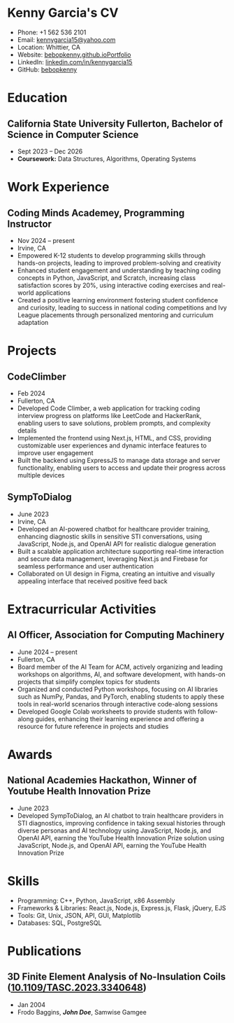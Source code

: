 # Kenny Garcia's CV

- Phone: +1 562 536 2101
- Email: [kennygarcia15@yahoo.com](mailto:kennygarcia15@yahoo.com)
- Location: Whittier, CA
- Website: [bebopkenny.github.ioPortfolio](https://bebopkenny.github.io/Portfolio/)
- LinkedIn: [linkedin.com/in/kennygarcia15](https://linkedin.com/in/linkedin.com/in/kennygarcia15)
- GitHub: [bebopkenny](https://github.com/bebopkenny)


# Education

## California State University Fullerton, Bachelor of Science in Computer Science

- Sept 2023 – Dec 2026
- **Coursework:** Data Structures, Algorithms, Operating Systems

# Work Experience

## Coding Minds Academey, Programming Instructor

- Nov 2024 – present
- Irvine, CA
- Empowered K-12 students to develop programming skills through hands-on projects, leading to improved problem-solving and creativity
- Enhanced student engagement and understanding by teaching coding concepts in Python, JavaScript, and Scratch, increasing class satisfaction scores by 20%, using interactive coding exercises and real-world applications
- Created a positive learning environment fostering student confidence and curiosity, leading to success in national coding competitions and Ivy League placements through personalized mentoring and curriculum adaptation

# Projects

## CodeClimber

- Feb 2024
- Fullerton, CA
- Developed Code Climber, a web application for tracking coding interview progress on platforms like LeetCode and HackerRank, enabling users to save solutions, problem prompts, and complexity details
- Implemented the frontend using Next.js, HTML, and CSS, providing customizable user experiences and dynamic interface features to improve user engagement
- Built the backend using ExpressJS to manage data storage and server functionality, enabling users to access and update their progress across multiple devices

## SympToDialog

- June 2023
- Irvine, CA
- Developed an AI-powered chatbot for healthcare provider training, enhancing diagnostic skills in sensitive STI conversations, using JavaScript, Node.js, and OpenAI API for realistic dialogue generation
- Built a scalable application architecture supporting real-time interaction and secure data management, leveraging Next.js and Firebase for seamless performance and user authentication
- Collaborated on UI design in Figma, creating an intuitive and visually appealing interface that received positive feed back

# Extracurricular Activities

## AI Officer, Association for Computing Machinery

- June 2024 – present
- Fullerton, CA
- Board member of the AI Team for ACM, actively organizing and leading workshops on algorithms, AI, and software development, with hands-on projects that simplify complex topics for students
- Organized and conducted Python workshops, focusing on AI libraries such as NumPy, Pandas, and PyTorch, enabling students to apply these tools in real-world scenarios through interactive code-along sessions
- Developed Google Colab worksheets to provide students with follow-along guides, enhancing their learning experience and offering a resource for future reference in projects and studies

# Awards

## National Academies Hackathon, Winner of Youtube Health Innovation Prize

- June 2023
- Developed SympToDialog, an AI chatbot to train healthcare providers in STI diagnostics, improving confidence in taking sexual histories through diverse personas and AI technology using JavaScript, Node.js, and OpenAI API, earning the YouTube Health Innovation Prize solution using JavaScript, Node.js, and OpenAI API, earning the YouTube Health Innovation Prize

# Skills

- Programming: C++, Python, JavaScript, x86 Assembly
- Frameworks & Libraries: React.js, Node.js, Express.js, Flask, jQuery, EJS
- Tools: Git, Unix, JSON, API, GUI, Matplotlib
- Databases: SQL, PostgreSQL
# Publications

## 3D Finite Element Analysis of No-Insulation Coils ([10.1109/TASC.2023.3340648](https://doi.org/10.1109/TASC.2023.3340648))
- Jan 2004
- Frodo Baggins, ***John Doe***, Samwise Gamgee

